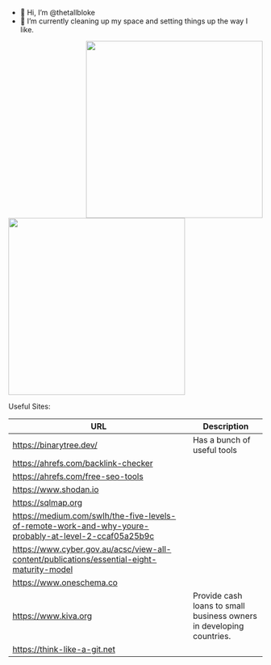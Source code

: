- 👋 Hi, I’m @thetallbloke
- 🌱 I’m currently cleaning up my space and setting things up the way I like.

<!---
- 👀 I’m interested in ...
- 💞️ I’m looking to collaborate on ...
- 📫 How to reach me ...
--->

<!---
thetallbloke/thetallbloke is a ✨ special ✨ repository because its `README.md` (this file) appears on your GitHub profile.
You can click the Preview link to take a look at your changes.
--->

<div>
<a href="https://github.com/anuraghazra/github-readme-stats"><img src="https://github-readme-stats.vercel.app/api?username=thetallbloke&theme=dark&show_icons=true" width="350" align="right" /></a>
<a href="https://git.io/streak-stats"><img src="http://github-readme-streak-stats.herokuapp.com?user=thetallbloke&theme=highcontrast&hide_border=true" width="350" /></a>
</div>

Useful Sites:
<table>
  <thead><tr><th>URL</th><th>Description</th></tr></thead>
    <tr><td><a href='https://binarytree.dev/' target='_blank'>https://binarytree.dev/<a></td><td>Has a bunch of useful tools</td></tr>
    <tr><td><a href='https://ahrefs.com/backlink-checker' target='_blank'>https://ahrefs.com/backlink-checker<a></td><td></td></tr>
    <tr><td><a href='https://ahrefs.com/free-seo-tools' target='_blank'>https://ahrefs.com/free-seo-tools<a></td><td></td></tr>
    <tr><td><a href='https://www.shodan.io' target='_blank'>https://www.shodan.io<a></td><td></td></tr>
    <tr><td><a href='https://sqlmap.org' target='_blank'>https://sqlmap.org<a></td><td></td></tr>
    <tr><td><a href='https://medium.com/swlh/the-five-levels-of-remote-work-and-why-youre-probably-at-level-2-ccaf05a25b9c' target='_blank'>https://medium.com/swlh/the-five-levels-of-remote-work-and-why-youre-probably-at-level-2-ccaf05a25b9c<a></td><td></td></tr>
    <tr><td><a href='https://www.cyber.gov.au/acsc/view-all-content/publications/essential-eight-maturity-model' target='_blank'>https://www.cyber.gov.au/acsc/view-all-content/publications/essential-eight-maturity-model<a></td><td></td></tr>
    <tr><td><a href='https://www.oneschema.co' target='_blank'>https://www.oneschema.co<a></td><td></td></tr>
    <tr><td><a href='https://www.kiva.org' target='_blank'>https://www.kiva.org<a></td><td>Provide cash loans to small business owners in developing countries.</td></tr>
    <tr><td><a href='https://think-like-a-git.net' target='_blank'>https://think-like-a-git.net<a></td><td></td></tr>
  <tfoot><tr><td></td><td></td></tr></tfoot>
</table>


